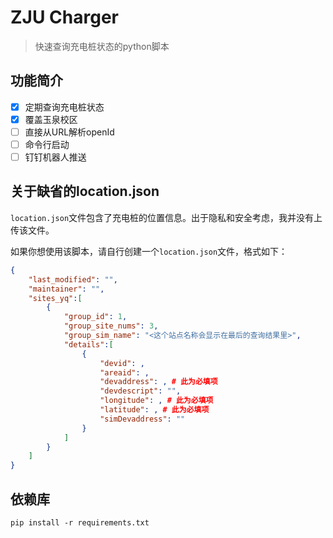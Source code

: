 # ZJU Charger
> 快速查询充电桩状态的python脚本

## 功能简介
- [x] 定期查询充电桩状态
- [x] 覆盖玉泉校区
- [ ] 直接从URL解析openId
- [ ] 命令行启动
- [ ] 钉钉机器人推送

## 关于缺省的location.json
`location.json`文件包含了充电桩的位置信息。出于隐私和安全考虑，我并没有上传该文件。

如果你想使用该脚本，请自行创建一个`location.json`文件，格式如下：

```json
{
    "last_modified": "",
    "maintainer": "",
    "sites_yq":[
        {
            "group_id": 1,
            "group_site_nums": 3,
            "group_sim_name": "<这个站点名称会显示在最后的查询结果里>",
            "details":[
                {
                    "devid": ,
                    "areaid": ,
                    "devaddress": , # 此为必填项
                    "devdescript": "",
                    "longitude": , # 此为必填项
                    "latitude": , # 此为必填项
                    "simDevaddress": ""
                }
            ]
        }
    ]
}
```

## 依赖库
`pip install -r requirements.txt`